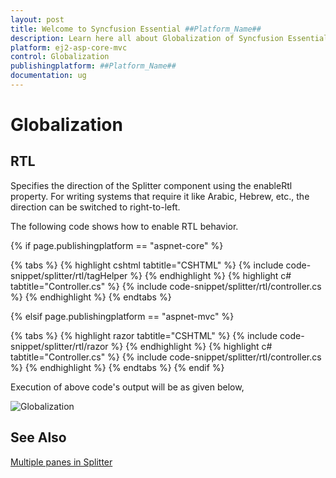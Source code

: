 ```yaml
---
layout: post
title: Welcome to Syncfusion Essential ##Platform_Name##
description: Learn here all about Globalization of Syncfusion Essential ##Platform_Name## widgets based on HTML5 and jQuery.
platform: ej2-asp-core-mvc
control: Globalization
publishingplatform: ##Platform_Name##
documentation: ug
---
```



# Globalization

## RTL

Specifies the direction of the Splitter component using the enableRtl property. For writing systems that require it like Arabic, Hebrew, etc., the direction can be switched to right-to-left.

The following code shows how to enable RTL behavior.

{% if page.publishingplatform == "aspnet-core" %}

{% tabs %}
{% highlight cshtml tabtitle="CSHTML" %}
{% include code-snippet/splitter/rtl/tagHelper %}
{% endhighlight %}
{% highlight c# tabtitle="Controller.cs" %}
{% include code-snippet/splitter/rtl/controller.cs %}
{% endhighlight %}
{% endtabs %}

{% elsif page.publishingplatform == "aspnet-mvc" %}

{% tabs %}
{% highlight razor tabtitle="CSHTML" %}
{% include code-snippet/splitter/rtl/razor %}
{% endhighlight %}
{% highlight c# tabtitle="Controller.cs" %}
{% include code-snippet/splitter/rtl/controller.cs %}
{% endhighlight %}
{% endtabs %}
{% endif %}



Execution of above code's output will be as given below,

![Globalization](./images/rtl.png)

## See Also

[Multiple panes in Splitter](./split-panes/)